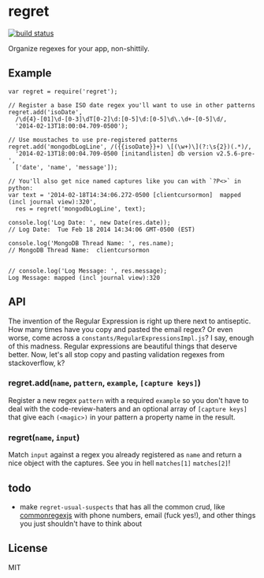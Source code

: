 # regret

[![build status](https://secure.travis-ci.org/imlucas/node-regret.png)](http://travis-ci.org/imlucas/node-regret)

Organize regexes for your app, non-shittily.

## Example

```
var regret = require('regret');

// Register a base ISO date regex you'll want to use in other patterns
regret.add('isoDate',
  /\d{4}-[01]\d-[0-3]\dT[0-2]\d:[0-5]\d:[0-5]\d\.\d+-[0-5]\d/,
  '2014-02-13T18:00:04.709-0500');

// Use moustaches to use pre-registered patterns
regret.add('mongodbLogLine', /({{isoDate}}+) \[(\w+)\](?:\s{2})(.*)/,
  '2014-02-13T18:00:04.709-0500 [initandlisten] db version v2.5.6-pre-',
  ['date', 'name', 'message']);

// You'll also get nice named captures like you can with `?P<>` in python:
var text = '2014-02-18T14:34:06.272-0500 [clientcursormon]  mapped (incl journal view):320',
  res = regret('mongodbLogLine', text);

console.log('Log Date: ', new Date(res.date));
// Log Date:  Tue Feb 18 2014 14:34:06 GMT-0500 (EST)

console.log('MongoDB Thread Name: ', res.name);
// MongoDB Thread Name:  clientcursormon


// console.log('Log Message: ', res.message);
Log Message: mapped (incl journal view):320
```
## API

The invention of the Regular Expression is right up there next to antiseptic.
How many times have you copy and pasted the email regex?  Or even worse, come
across a `constants/RegularExpressionsImpl.js`?  I say, enough of this madness.
Regular expressions are beautiful things that deserve better. Now, let's all
stop copy and pasting validation regexes from stackoverflow, k?

### regret.add(`name`, `pattern`, `example`, `[capture keys]`)

Register a new regex `pattern` with a required `example` so you don't have to
deal with the code-review-haters and an optional array of `[capture keys]`
that give each `(<magic>)` in your pattern a property name in the result.

### regret(`name`, `input`)

Match `input` against a regex you already registered as `name` and return a nice
object with the captures.  See you in hell `matches[1]` `matches[2]`!


## todo

- make `regret-usual-suspects` that has all the common crud,  like
  [commonregexjs](https://github.com/talyssonoc/commonregexjs) with phone numbers,
  email (fuck yes!), and other things you just shouldn't have to think about

## License

MIT
